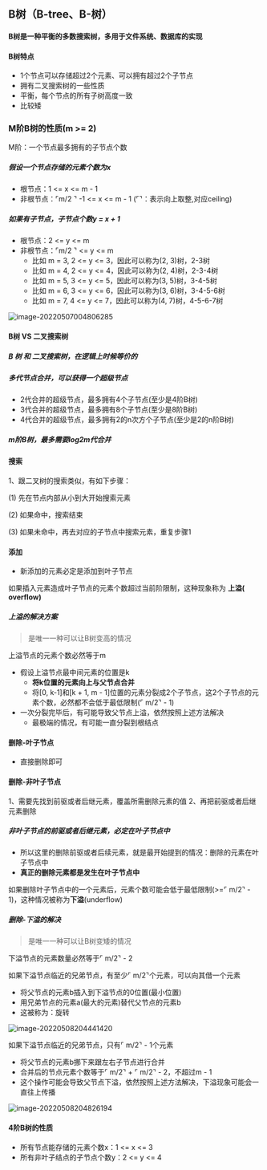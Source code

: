 ## B树（B-tree、B-树）

#### B树是一种平衡的多数搜索树，多用于文件系统、数据库的实现

#### B树特点

* 1个节点可以存储超过2个元素、可以拥有超过2个子节点
* 拥有二叉搜索树的一些性质
* 平衡，每个节点的所有子树高度一致
* 比较矮

### M阶B树的性质(m >= 2)

M阶：一个节点最多拥有的子节点个数

##### 假设一个节点存储的元素个数为x

* 根节点：1 <= x <= m - 1
* 非根节点：⌜m/2 ⌝ -1 <= x <= m - 1 (⌜⌝：表示向上取整,对应ceiling)

##### 如果有子节点，子节点个数y = x + 1

* 根节点：2 <= y <= m
* 非根节点：⌜m/2 ⌝ <= y <= m
  * 比如 m = 3,  2 <= y <= 3，因此可以称为(2, 3)树，2-3树
  * 比如 m = 4,  2 <= y <= 4，因此可以称为(2, 4)树，2-3-4树
  * 比如 m = 5,  3 <= y <= 5，因此可以称为(3, 5)树，3-4-5树
  * 比如 m = 6,  3 <= y <= 6，因此可以称为(3, 6)树，3-4-5-6树
  * 比如 m = 7,  4 <= y <= 7，因此可以称为(4, 7)树，4-5-6-7树  

![image-20220507004806285](/Users/guo/Notes/学习算法与数据结构笔记/images/B树.png)

#### B树 VS 二叉搜索树

##### B 树 和 二叉搜索树，在逻辑上时候等价的

##### 多代节点合并，可以获得一个超级节点

* 2代合并的超级节点，最多拥有4个子节点(至少是4阶B树)
* 3代合并的超级节点，最多拥有8个子节点(至少是8阶B树)
* 4代合并的超级节点，最多拥有2的n次方个子节点(至少是2的n阶B树)

##### m阶B树，最多需要log2m代合并

#### 搜索

1、跟二叉树的搜索类似，有如下步骤：

(1) 先在节点内部从小到大开始搜索元素

(2) 如果命中，搜索结束

(3) 如果未命中，再去对应的子节点中搜索元素，重复步骤1

####  添加

* 新添加的元素必定是添加到叶子节点

如果插入元素造成叶子节点的元素个数超过当前阶限制，这种现象称为 **上溢( overflow)** 

##### 上溢的解决方案

> 是唯一一种可以让B树变高的情况

上溢节点的元素个数必然等于m

* 假设上溢节点最中间元素的位置是k
  * **将k位置的元素向上与父节点合并**
  * 将[0, k-1]和[k + 1, m - 1]位置的元素分裂成2个子节点，这2个子节点的元素个数，必然都不会低于最低限制(⌜ m/2⌝ - 1)
* 一次分裂完毕后，有可能导致父节点上溢，依然按照上述方法解决
  * 最极端的情况，有可能一直分裂到根结点

#### 删除-叶子节点

* 直接删除即可

#### 删除-非叶子节点

1、需要先找到前驱或者后继元素，覆盖所需删除元素的值
2、再把前驱或者后继元素删除

##### 非叶子节点的前驱或者后继元素，必定在叶子节点中

* 所以这里的删除前驱或者后续元素，就是最开始提到的情况：删除的元素在叶子节点中
* **真正的删除元素都是发生在叶子节点中**

如果删除叶子节点中的一个元素后，元素个数可能会低于最低限制(>=⌜ m/2⌝ - 1)，这种情况被称为**下溢**(underflow)

##### 删除-下溢的解决

> 是唯一一种可以让B树变矮的情况

下溢节点的元素数量必然等于⌜ m/2⌝ - 2

如果下溢节点临近的兄弟节点，有至少⌜ m/2⌝个元素，可以向其借一个元素

* 将父节点的元素b插入到下溢节点的0位置(最小位置)
* 用兄弟节点的元素a(最大的元素)替代父节点的元素b
* 这被称为：旋转

![image-20220508204441420](/Users/guo/Notes/学习算法与数据结构笔记/images/下溢的解决_01.png)

如果下溢节点临近的兄弟节点，只有⌜ m/2⌝ - 1个元素

* 将父节点的元素b挪下来跟左右子节点进行合并
* 合并后的节点元素个数等于⌜ m/2⌝ + ⌜ m/2⌝ - 2，不超过m - 1
* 这个操作可能会导致父节点下溢，依然按照上述方法解决，下溢现象可能会一直往上传播

![image-20220508204826194](/Users/guo/Notes/学习算法与数据结构笔记/images/下溢解决_02.png)

#### 4阶B树的性质

* 所有节点能存储的元素个数x：1 <= x <= 3
* 所有非叶子结点的子节点个数y：2 <= y <= 4
